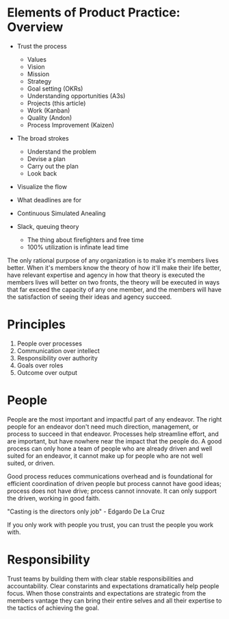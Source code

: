 # Elements of Product Practice: Overview

* Trust the process
  * Values
  * Vision
  * Mission
  * Strategy
  * Goal setting (OKRs)
  * Understanding opportunities (A3s)
  * Projects (this article)
  * Work (Kanban)
  * Quality (Andon)
  * Process Improvement (Kaizen)

* The broad strokes
  * Understand the problem
  * Devise a plan
  * Carry out the plan
  * Look back

* Visualize the flow

* What deadlines are for

* Continuous Simulated Anealing

* Slack, queuing theory
  * The thing about firefighters and free time
  * 100% utilization is infinate lead time


The only rational purpose of any organization is to make it's members
lives better. When it's members know the theory of how it'll make
their life better, have relevant expertise and agency in how that
theory is executed the members lives will better on two fronts, the
theory will be executed in ways that far exceed the capacity of any
one member, and the members will have the satisfaction of seeing their
ideas and agency succeed.

# Principles

1. People over processes
1. Communication over intellect
1. Responsibility over authority
1. Goals over roles
1. Outcome over output

# People

People are the most important and impactful part of any endeavor. The
right people for an endeavor don't need much direction, management, or
process to succeed in that endeavor. Processes help streamline effort,
and are important, but have nowhere near the impact that the people
do. A good process can only hone a team of people who are already
driven and well suited for an endeavor, it cannot make up for people
who are not well suited, or driven.

Good process reduces communications overhead and is foundational for
efficient coordination of driven people but process cannot have good
ideas; process does not have drive; process cannot innovate. It can
only support the driven, working in good faith.

"Casting is the directors only job" - Edgardo De La Cruz

If you only work with people you trust, you can trust the people you
work with.

# Responsibility

Trust teams by building them with clear stable responsibilities and
accountability. Clear constarints and expectations dramatically help
people focus. When those constraints and expectations are strategic
from the members vantage they can bring their entire selves and all
their expertise to the tactics of achieving the goal.

